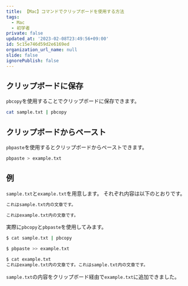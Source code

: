 ```yaml
---
title: 【Mac】コマンドでクリップボードを使用する方法
tags:
  - Mac
  - 初学者
private: false
updated_at: '2023-02-08T23:49:56+09:00'
id: 5c15e746d59d2e6169ed
organization_url_name: null
slide: false
ignorePublish: false
---
```

## クリップボードに保存

`pbcopy`を使用することでクリップボードに保存できます。

```zsh
cat sample.txt | pbcopy
```

## クリップボードからペースト

`pbpaste`を使用するとクリップボードからペーストできます。

```zsh
pbpaste > example.txt
```

## 例

`sample.txt`と`example.txt`を用意します。
それぞれ内容は以下のとおりです。

```sample.txt
これはsample.txt内の文章です。
```

```example.txt
これはexample.txt内の文章です。
```

実際に`pbcopy`と`pbpaste`を使用してみます。

````zsh
$ cat sample.txt | pbcopy

$ pbpaste >> example.txt

$ cat example.txt
これはexample.txt内の文章です。これはsample.txt内の文章です。
````

`sample.txt`の内容をクリップボード経由で`example.txt`に追加できました。
